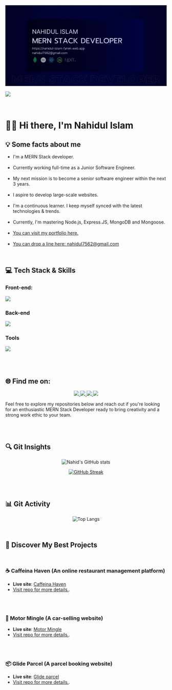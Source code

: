 <img src="./Images/Banner/mainGithubBg.jpg" />


<br>

![](https://komarev.com/ghpvc/?username=nahidul-fahim&color=000342&style=for-the-badge)

<br>

# 🙋‍♂️ Hi there, I'm Nahidul Islam


## 💡 Some facts about me

- I'm a MERN Stack developer.
<br><br>
- Currently working full-time as a Junior Software Engineer.
<br><br>
- My next mission is to become a senior software engineer within the next 3 years.
<br><br>
- I aspire to develop large-scale websites.
<br><br>
- I'm a continuous learner. I keep myself synced with the latest technologies & trends.
<br><br>
- Currently, I'm mastering Node.js, Express.JS, MongoDB and Mongoose.
  <br><br>
- [You can visit my portfolio here.](https://nahidul-islam.vercel.app "Portfolio website")
<br><br>
- [You can drop a line here: nahidul7562@gmail.com](mailto:nahidul7562@gmail.com "Drop an email")



<br>


## 💻 Tech Stack & Skills 

<p align="center">

### Front-end:
  
  <img src="https://skillicons.dev/icons?i=js,ts,react,nextjs,redux,tailwind,css,html," />

  ### Back-end
  <img src="https://skillicons.dev/icons?i=nodejs,express,mongodb" />

  
  ### Tools
  <img src="https://skillicons.dev/icons?i=git,github,vscode,figma" />
</p>


<br><br>


## 🌐 Find me on:

<p align="center">

  <a href="https://www.linkedin.com/in/iamnahidul-islam/" target="_blank">
    <img src="https://skillicons.dev/icons?i=linkedin" />
  </a>

  <a href="https://twitter.com/nahidul_fahim_" target="_blank">
    <img src="https://skillicons.dev/icons?i=twitter" />
  </a>

  <a href="https://dev.to/nahidulislam" target="_blank">
    <img src="https://skillicons.dev/icons?i=devto" />
  </a>
  
  <a href="mailto:nahidul7562@gmail.com" target="_blank">
    <img src="https://skillicons.dev/icons?i=gmail" />
  </a>


</p>

Feel free to explore my repositories below and reach out if you're looking for an enthusiastic MERN Stack Developer ready to bring creativity and a strong work ethic to your team.


<br><br>


## 🔍 Git Insights
<div align="center">

![Nahid's GitHub stats](https://github-readme-stats.vercel.app/api?username=nahidul-fahim&show_icons=true&theme=transparent)

[![GitHub Streak](https://streak-stats.demolab.com?user=nahidul-fahim&theme=transparent&hide_border=true&date_format=j%20M%5B%20Y%5D)](https://github.com/nahidul-fahim)



</div>


<br><br>


## 📊 Git Activity

<div align="center">


![Top Langs](https://github-readme-stats.vercel.app/api/top-langs/?username=nahidul-fahim&theme=transparent&langs_count=8)


</div>

<br>


## 🌈 Discover My Best Projects

<br>


### ☕ Caffeina Haven (An online restaurant management platform)

* **Live site**: [Caffeina Haven](https://caffeina-haven.web.app)
* [Visit repo for more details.](https://github.com/nahidul-fahim/caffeina-haven-client).


<br><br>


### 🚙 Motor Mingle (A car-selling website)

* **Live site**: [Motor Mingle](https://motor-mingle.web.app)
* [Visit repo for more details.](https://github.com/nahidul-fahim/motor-mingle-client).


<br><br>


### 📦 Glide Parcel (A parcel booking website)

* **Live site**: [Glide parcel](https://glide-parcel.web.app)
* [Visit repo for more details.](https://github.com/nahidul-fahim/glide-parcel-client).
